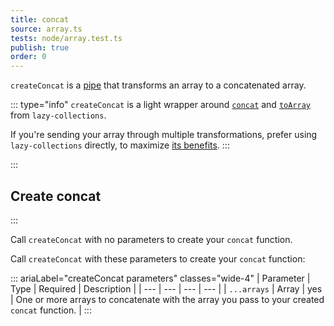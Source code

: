 ```yaml
---
title: concat
source: array.ts
tests: node/array.test.ts
publish: true
order: 0
---
```


`createConcat` is a [pipe](/docs/logic/pipes-overview) that transforms an array to a concatenated array.

::: type="info"
`createConcat` is a light wrapper around [`concat`](https://github.com/RobinMalfait/lazy-collections#concat) and [`toArray`](https://github.com/RobinMalfait/lazy-collections#toarray) from `lazy-collections`.

If you're sending your array through multiple transformations, prefer using `lazy-collections` directly, to maximize [its benefits](https://alexvipond.dev/blog/im-obsessed-with-lazy-collections).
:::


:::
## Create concat
:::

Call `createConcat` with no parameters to create your `concat` function.

Call `createConcat` with these parameters to create your `concat` function:

::: ariaLabel="createConcat parameters" classes="wide-4"
| Parameter | Type | Required | Description |
| --- | --- | --- | --- |
| `...arrays` | Array | yes | One or more arrays to concatenate with the array you pass to your created `concat` function. |
:::
